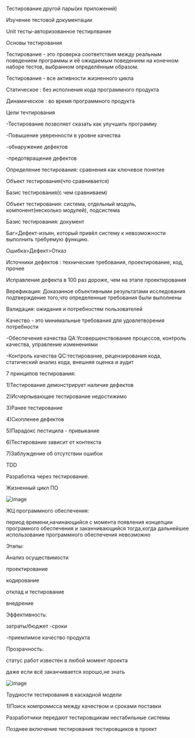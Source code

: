 
Тестирование другой пары(их приложений)

Изучение тестовой документации

Unit тесты-авторизованное тестирлвание

Основы тестирования

Тестирование - это проверка соответствия между реальным поведением программы и её ожидаемым поведением на конечном наборе тестов, выбранном определённым образом.

Тестирование - все активности жизненного цикла

Статическое : без исполнения кода программного продукта

Динамическое : во время программного продукта

Цели течтирования

-Тестирование позволяет сказать как улучшить программу

-Повышение уверенности в уровне качества

-обнаружение дефектов

-предотвращение дефектов

Определение тестирования: сравнения как ключевое понятие

Объект тестирования(что сравнивается)

Базис тестирования(с чем сравниваем)

Объект тестирования: система, отдельный модуль, компонент(несколько модулей), подсистема

Базис тестирования: документ

Баг=Дефект-изъян, который привёл систему к невозможности выполнить требуемую функцию.

Ошибка>Дефект>Отказ

Источники дефектов : технические требования, проектирование, код, прочее

Исправление дефекта в 100 раз дороже, чем на этапе проектирования

Верефикация: Доказанное объективными результатами исследования подтверждение того,что определенные требования были выполнены

Валидация: ожидания и потребностям пользователей

Качество - это минимальные требования для удовлетворения потребности

-Обеспечения качества QA:Усовершенствование процессов, контроль качества, управление изменениями

-Контроль качества QC:тестирование, рецензирования кода, статический анализ кода, внешняя оценка и аудит

7 принципов тестирования:

1)Тестирование демонстрирует наличие дефектов

2)Исчерпывающее тестирование недостижимо

3)Ранее тестирование

4)Скопленее дефектов

5)Парадокс пестицила - привыкание

6)Тестирование зависит от контекста

7)Заблуждение об отсутствии ошибок

TDD

Разработка через тестирование.

Жизненный цикл ПО

![image](https://user-images.githubusercontent.com/98009151/192714360-7a012a62-a5b9-41b8-a24c-a497897ee55a.png)

ЖЦ программного обеспечения:

период времени,начинающийся с момента появления концепции програмного обеспечения и заканчивающийся тогда,когда дальнейшее использование программного обеспечения невозможно

Этапы:

Анализ осуществимости

проектирование

кодирование

отклад и тестирование

внедрение

Эффективность:

затраты/бюджет
-сроки

-приемлимое качество продукта

Прозрачность:

статус работ известен в любой момент проекта

даже если всё заканчивается хорошо,не знать

![image](https://user-images.githubusercontent.com/98009151/192714400-547946be-e726-4149-b4b5-5d94d639e2ac.png)

Трудности тестирования в каскадной модели

1)Поиск компромисса между качеством и сроками поставки

Разработчики передают тестировщикам нестабильные системы

Позднее включение тестирования тестировщиков в проект

